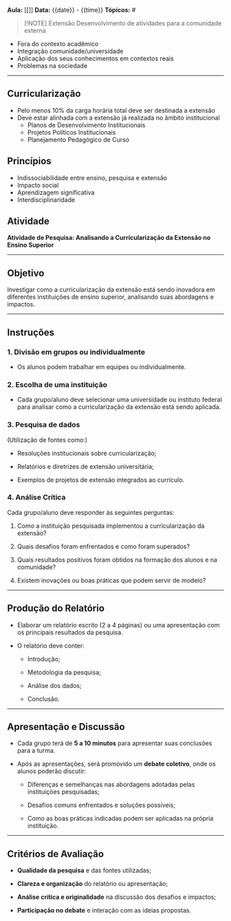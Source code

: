 **Aula:** [[]]
**Data:** {{date}} - {{time}}
**Tópicos:** #

> [!NOTE] Extensão
> Desenvolvimento de atividades para a comunidade externa

- Fora do contexto acadêmico
- Integração comunidade/universidade
- Aplicação dos seus conhecimentos em contextos reais
- Problemas na sociedade


---
## Curricularização
- Pelo menos 10% da carga horária total deve ser destinada a extensão
- Deve estar alinhada com a extensão já realizada no âmbito institucional
	- Planos de Desenvolvimento Institucionais
	- Projetos Políticos Institucionais
	- Planejamento Pedagógico de Curso

## Princípios
- Indissociabilidade entre ensino, pesquisa e extensão
- Impacto social
- Aprendizagem significativa
- Interdisciplinaridade

## Atividade
**Atividade de Pesquisa: Analisando a Curricularização da Extensão no Ensino Superior**

---

## **Objetivo**

Investigar como a curricularização da extensão está sendo inovadora em diferentes instituições de ensino superior, analisando suas abordagens e impactos.

---

## **Instruções**

### **1. Divisão em grupos ou individualmente**

- Os alunos podem trabalhar em equipes ou individualmente.
    

### **2. Escolha de uma instituição**

- Cada grupo/aluno deve selecionar uma universidade ou instituto federal para analisar como a curricularização da extensão está sendo aplicada.
    

### **3. Pesquisa de dados**

(Utilização de fontes como:)

- Resoluções institucionais sobre curricularização;
    
- Relatórios e diretrizes de extensão universitária;
    
- Exemplos de projetos de extensão integrados ao currículo.
    

### **4. Análise Crítica**

Cada grupo/aluno deve responder às seguintes perguntas:

1. Como a instituição pesquisada implementou a curricularização da extensão?
    
2. Quais desafios foram enfrentados e como foram superados?
    
3. Quais resultados positivos foram obtidos na formação dos alunos e na comunidade?
    
4. Existem inovações ou boas práticas que podem servir de modelo?
    

---

## **Produção do Relatório**

- Elaborar um relatório escrito (2 a 4 páginas) ou uma apresentação com os principais resultados da pesquisa.
    
- O relatório deve conter:
    
    - Introdução;
        
    - Metodologia da pesquisa;
        
    - Análise dos dados;
        
    - Conclusão.
        

---

## **Apresentação e Discussão**

- Cada grupo terá de **5 a 10 minutos** para apresentar suas conclusões para a turma.
    
- Após as apresentações, será promovido um **debate coletivo**, onde os alunos poderão discutir:
    
    - Diferenças e semelhanças nas abordagens adotadas pelas instituições pesquisadas;
        
    - Desafios comuns enfrentados e soluções possíveis;
        
    - Como as boas práticas indicadas podem ser aplicadas na própria instituição.
        

---

## **Critérios de Avaliação**

- **Qualidade da pesquisa** e das fontes utilizadas;
    
- **Clareza e organização** do relatório ou apresentação;
    
- **Análise crítica e originalidade** na discussão dos desafios e impactos;
    
- **Participação no debate** e interação com as ideias propostas.